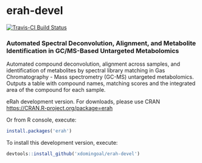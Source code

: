 # erah-devel

[![Travis-CI Build Status](https://travis-ci.org/xdomingoal/erah-devel.svg?branch=master)](https://travis-ci.org/xdomingoal/erah-devel)

### Automated Spectral Deconvolution, Alignment, and Metabolite Identification in GC/MS-Based Untargeted Metabolomics

Automated compound deconvolution, alignment across samples, and identification of metabolites by spectral library matching in Gas Chromatography - Mass spectrometry (GC-MS) untargeted metabolomics. Outputs a table with compound names, matching scores and the integrated area of the compound for each sample.

eRah development version. For downloads, please use CRAN
https://CRAN.R-project.org/package=erah 

Or from R console, execute:

```r
install.packages('erah')
```
To install this development version, execute:

```r
devtools::install_github('xdomingoal/erah-devel')
```